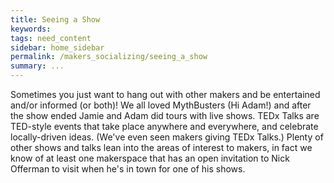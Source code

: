 ```yaml
---
title: Seeing a Show
keywords: 
tags: need_content
sidebar: home_sidebar
permalink: /makers_socializing/seeing_a_show
summary: ...
---
```


Sometimes you just want to hang out with other makers and be entertained and/or informed (or both)! We all loved MythBusters (Hi Adam!) and after the show ended Jamie and Adam did tours with live shows. TEDx Talks are TED-style events that take place anywhere and everywhere, and celebrate locally-driven ideas. (We've even seen makers giving TEDx Talks.) Plenty of other shows and talks lean into the areas of interest to makers, in fact we know of at least one makerspace that has an open invitation to Nick Offerman to visit when he's in town for one of his shows.